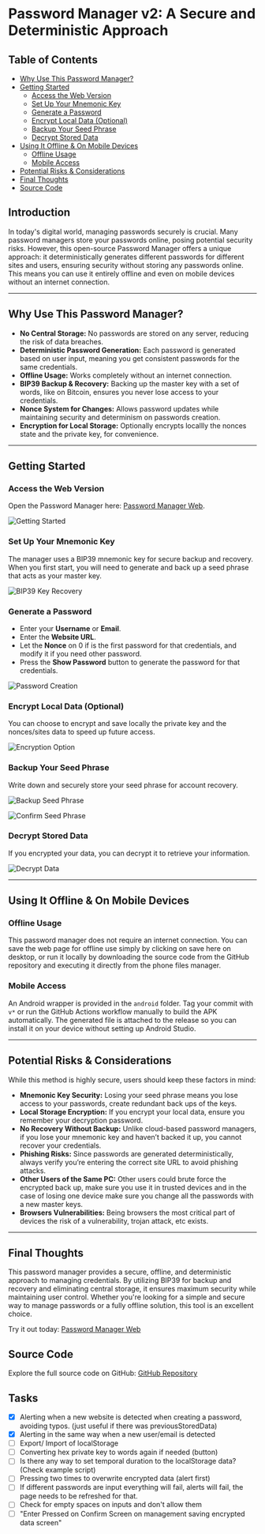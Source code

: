 # Password Manager v2: A Secure and Deterministic Approach

## Table of Contents
- [Why Use This Password Manager?](#why-use-this-password-manager)
- [Getting Started](#getting-started)
  - [Access the Web Version](#access-the-web-version)
  - [Set Up Your Mnemonic Key](#set-up-your-mnemonic-key)
  - [Generate a Password](#generate-a-password)
  - [Encrypt Local Data (Optional)](#encrypt-local-data-optional)
  - [Backup Your Seed Phrase](#backup-your-seed-phrase)
  - [Decrypt Stored Data](#decrypt-stored-data)
- [Using It Offline & On Mobile Devices](#using-it-offline--on-mobile-devices)
  - [Offline Usage](#offline-usage)
  - [Mobile Access](#mobile-access)
- [Potential Risks & Considerations](#potential-risks--considerations)
- [Final Thoughts](#final-thoughts)
- [Source Code](#source-code)

## **Introduction**

In today's digital world, managing passwords securely is crucial. Many password managers store your passwords online, posing potential security risks. However, this open-source Password Manager offers a unique approach: it deterministically generates different passwords for different sites and users, ensuring security without storing any passwords online. This means you can use it entirely offline and even on mobile devices without an internet connection.

---

## **Why Use This Password Manager?**

- **No Central Storage:** No passwords are stored on any server, reducing the risk of data breaches.
- **Deterministic Password Generation:** Each password is generated based on user input, meaning you get consistent passwords for the same credentials.
- **Offline Usage:** Works completely without an internet connection.
- **BIP39 Backup & Recovery:** Backing up the master key with a set of words, like on Bitcoin, ensures you never lose access to your credentials.
- **Nonce System for Changes:** Allows password updates while maintaining security and determinism on passwords creation.
- **Encryption for Local Storage:** Optionally encrypts locallly the nonces state and the private key, for convenience.

---

## **Getting Started**

### **Access the Web Version**  
Open the Password Manager here: [Password Manager Web](https://fabricio333.github.io/PasswordManagerWeb/).
   
![Getting Started](https://m.primal.net/OzRc.png)
   
### **Set Up Your Mnemonic Key**  
The manager uses a BIP39 mnemonic key for secure backup and recovery. When you first start, you will need to generate and back up a seed phrase that acts as your master key.
   
![BIP39 Key Recovery](https://m.primal.net/OzRe.png)
   
### **Generate a Password**  
- Enter your **Username** or **Email**.
- Enter the **Website URL**.
- Let the **Nonce** on 0 if is the first password for that credentials, and modify it if you need other password.
- Press the **Show Password** button to generate the password for that credentials.
 
![Password Creation](https://m.primal.net/OzRg.png)
   
### **Encrypt Local Data (Optional)**  
You can choose to encrypt and save locally the private key and the nonces/sites data to speed up future access.
   
![Encryption Option](https://m.primal.net/OzRm.png)
   
### **Backup Your Seed Phrase**  
Write down and securely store your seed phrase for account recovery.
   
![Backup Seed Phrase](https://m.primal.net/OzRn.png)  

![Confirm Seed Phrase](https://m.primal.net/OzRo.png)
   
### **Decrypt Stored Data**  
If you encrypted your data, you can decrypt it to retrieve your information.
   
![Decrypt Data](https://m.primal.net/OzRp.png)

---

## **Using It Offline & On Mobile Devices**

### **Offline Usage**
This password manager does not require an internet connection. You can save the web page for offline use simply by clicking on save here on desktop, or run it locally by downloading the source code from the GitHub repository and executing it directly from the phone files manager.

### **Mobile Access**
An Android wrapper is provided in the `android` folder. Tag your commit with `v*`
or run the GitHub Actions workflow manually to build the APK automatically. The
generated file is attached to the release so you can install it on your device
without setting up Android Studio.

---

## **Potential Risks & Considerations**

While this method is highly secure, users should keep these factors in mind:

- **Mnemonic Key Security:** Losing your seed phrase means you lose access to your passwords, create redundant back ups of the keys.
- **Local Storage Encryption:** If you encrypt your local data, ensure you remember your decryption password.
- **No Recovery Without Backup:** Unlike cloud-based password managers, if you lose your mnemonic key and haven’t backed it up, you cannot recover your credentials.
- **Phishing Risks:** Since passwords are generated deterministically, always verify you’re entering the correct site URL to avoid phishing attacks.
- **Other Users of the Same PC:** Other users could brute force the encrypted back up, make sure you use it in trusted devices and in the case of losing one device make sure you change all the passwords with a new master keys.
- **Browsers Vulnerabilities:** Being browsers the most critical part of devices the risk of a vulnerability, trojan attack, etc exists.
---

## **Final Thoughts**

This password manager provides a secure, offline, and deterministic approach to managing credentials. By utilizing BIP39 for backup and recovery and eliminating central storage, it ensures maximum security while maintaining user control. Whether you're looking for a simple and secure way to manage passwords or a fully offline solution, this tool is an excellent choice.

Try it out today: [Password Manager Web](https://fabricio333.github.io/PasswordManagerWeb/)

## **Source Code**
Explore the full source code on GitHub: [GitHub Repository](https://github.com/fabricio333/PasswordManagerWeb)



## Tasks 
- [x] Alerting when a new website is detected when creating a password, avoiding typos. (just useful if there was previousStoredData)
- [x] Alerting in the same way when a new user/email is detected
- [ ] Export/ Import of localStorage
- [ ] Converting hex private key to words again if needed (button)
- [ ] Is there any way to set temporal duration to the localStorage data? (Check example script)
- [ ] Pressing two times to overwrite encrypted data (alert first)
- [ ] If different passwords are input everything will fail, alerts will fail, the page needs to be refreshed for that.
- [ ] Check for empty spaces on inputs and don't allow them
- [ ] "Enter Pressed on Confirm Screen on management saving encrypted data screen"
